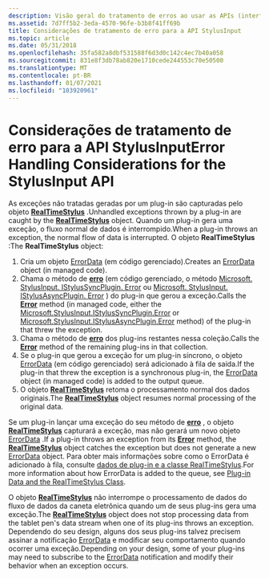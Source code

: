 ```yaml
---
description: Visão geral do tratamento de erros ao usar as APIs (interfaces de programação de aplicativo) do StylusInput.
ms.assetid: 7d7ff5b2-3eda-4570-96fe-b3b8f41ff69b
title: Considerações de tratamento de erro para a API StylusInput
ms.topic: article
ms.date: 05/31/2018
ms.openlocfilehash: 35fa582a8dbf531588f6d3d0c142c4ec7b40a058
ms.sourcegitcommit: 831e8f3db78ab820e1710cede244553c70e50500
ms.translationtype: MT
ms.contentlocale: pt-BR
ms.lasthandoff: 01/07/2021
ms.locfileid: "103920961"
---
```

# <a name="error-handling-considerations-for-the-stylusinput-api"></a><span data-ttu-id="e6734-103">Considerações de tratamento de erro para a API StylusInput</span><span class="sxs-lookup"><span data-stu-id="e6734-103">Error Handling Considerations for the StylusInput API</span></span>

<span data-ttu-id="e6734-104">As exceções não tratadas geradas por um plug-in são capturadas pelo objeto [**RealTimeStylus**](realtimestylus-class.md) .</span><span class="sxs-lookup"><span data-stu-id="e6734-104">Unhandled exceptions thrown by a plug-in are caught by the [**RealTimeStylus**](realtimestylus-class.md) object.</span></span> <span data-ttu-id="e6734-105">Quando um plug-in gera uma exceção, o fluxo normal de dados é interrompido.</span><span class="sxs-lookup"><span data-stu-id="e6734-105">When a plug-in throws an exception, the normal flow of data is interrupted.</span></span> <span data-ttu-id="e6734-106">O objeto **RealTimeStylus** :</span><span class="sxs-lookup"><span data-stu-id="e6734-106">The **RealTimeStylus** object:</span></span>

1.  <span data-ttu-id="e6734-107">Cria um objeto [ErrorData](/previous-versions/ms575221(v=vs.100)) (em código gerenciado).</span><span class="sxs-lookup"><span data-stu-id="e6734-107">Creates an [ErrorData](/previous-versions/ms575221(v=vs.100)) object (in managed code).</span></span>
2.  <span data-ttu-id="e6734-108">Chama o método de [**erro**](/windows/desktop/api/RTSCom/nf-rtscom-istylusplugin-error) (em código gerenciado, o método [Microsoft. StylusInput. IStylusSyncPlugin. Error](/previous-versions/ms824754(v=msdn.10)) ou [Microsoft. StylusInput. IStylusAsyncPlugin. Error](/previous-versions/ms824771(v=msdn.10)) ) do plug-in que gerou a exceção.</span><span class="sxs-lookup"><span data-stu-id="e6734-108">Calls the [**Error**](/windows/desktop/api/RTSCom/nf-rtscom-istylusplugin-error) method (in managed code, either the [Microsoft.StylusInput.IStylusSyncPlugin.Error](/previous-versions/ms824754(v=msdn.10)) or [Microsoft.StylusInput.IStylusAsyncPlugin.Error](/previous-versions/ms824771(v=msdn.10)) method) of the plug-in that threw the exception.</span></span>
3.  <span data-ttu-id="e6734-109">Chama o método de [**erro**](/windows/desktop/api/RTSCom/nf-rtscom-istylusplugin-error) dos plug-ins restantes nessa coleção.</span><span class="sxs-lookup"><span data-stu-id="e6734-109">Calls the [**Error**](/windows/desktop/api/RTSCom/nf-rtscom-istylusplugin-error) method of the remaining plug-ins in that collection.</span></span>
4.  <span data-ttu-id="e6734-110">Se o plug-in que gerou a exceção for um plug-in síncrono, o objeto [ErrorData](/previous-versions/ms575221(v=vs.100)) (em código gerenciado) será adicionado à fila de saída.</span><span class="sxs-lookup"><span data-stu-id="e6734-110">If the plug-in that threw the exception is a synchronous plug-in, the [ErrorData](/previous-versions/ms575221(v=vs.100)) object (in managed code) is added to the output queue.</span></span>
5.  <span data-ttu-id="e6734-111">O objeto [**RealTimeStylus**](realtimestylus-class.md) retoma o processamento normal dos dados originais.</span><span class="sxs-lookup"><span data-stu-id="e6734-111">The [**RealTimeStylus**](realtimestylus-class.md) object resumes normal processing of the original data.</span></span>

<span data-ttu-id="e6734-112">Se um plug-in lançar uma exceção do seu método de [**erro**](/windows/desktop/api/RTSCom/nf-rtscom-istylusplugin-error) , o objeto [**RealTimeStylus**](realtimestylus-class.md) capturará a exceção, mas não gerará um novo objeto [ErrorData](/previous-versions/ms575221(v=vs.100)) .</span><span class="sxs-lookup"><span data-stu-id="e6734-112">If a plug-in throws an exception from its [**Error**](/windows/desktop/api/RTSCom/nf-rtscom-istylusplugin-error) method, the [**RealTimeStylus**](realtimestylus-class.md) object catches the exception but does not generate a new [ErrorData](/previous-versions/ms575221(v=vs.100)) object.</span></span> <span data-ttu-id="e6734-113">Para obter mais informações sobre como o ErrorData é adicionado à fila, consulte [dados de plug-in e a classe RealTimeStylus](plug-in-data-and-the-realtimestylus-class.md).</span><span class="sxs-lookup"><span data-stu-id="e6734-113">For more information about how ErrorData is added to the queue, see [Plug-in Data and the RealTimeStylus Class](plug-in-data-and-the-realtimestylus-class.md).</span></span>

<span data-ttu-id="e6734-114">O objeto [**RealTimeStylus**](realtimestylus-class.md) não interrompe o processamento de dados do fluxo de dados da caneta eletrônica quando um de seus plug-ins gera uma exceção.</span><span class="sxs-lookup"><span data-stu-id="e6734-114">The [**RealTimeStylus**](realtimestylus-class.md) object does not stop processing data from the tablet pen's data stream when one of its plug-ins throws an exception.</span></span> <span data-ttu-id="e6734-115">Dependendo do seu design, alguns dos seus plug-ins talvez precisem assinar a notificação [ErrorData](/previous-versions/ms575221(v=vs.100)) e modificar seu comportamento quando ocorrer uma exceção.</span><span class="sxs-lookup"><span data-stu-id="e6734-115">Depending on your design, some of your plug-ins may need to subscribe to the [ErrorData](/previous-versions/ms575221(v=vs.100)) notification and modify their behavior when an exception occurs.</span></span>

 

 
